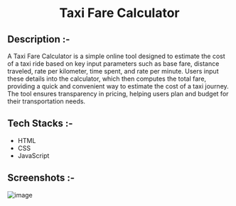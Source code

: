 # <p align="center">Taxi Fare Calculator</p>

## Description :-

A Taxi Fare Calculator is a simple online tool designed to estimate the cost of a taxi ride based on key input parameters such as base fare, distance traveled, rate per kilometer, time spent, and rate per minute. Users input these details into the calculator, which then computes the total fare, providing a quick and convenient way to estimate the cost of a taxi journey. The tool ensures transparency in pricing, helping users plan and budget for their transportation needs.

## Tech Stacks :-

- HTML
- CSS
- JavaScript

## Screenshots :-

![image](https://github.com/Rakesh9100/CalcDiverse/assets/73993775/e5345ede-6258-4118-9b78-fb9c79de067f)
